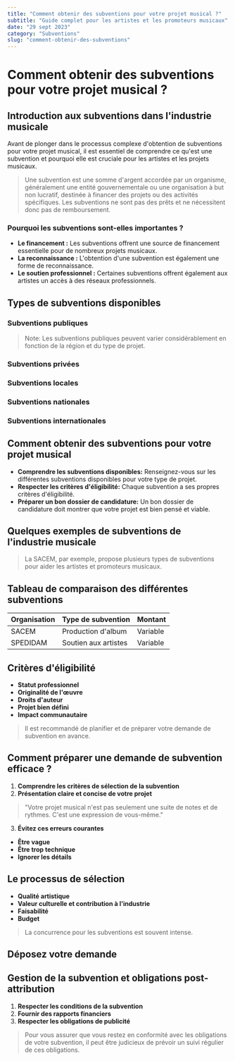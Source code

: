 ```yaml
---
title: "Comment obtenir des subventions pour votre projet musical ?"
subtitle: "Guide complet pour les artistes et les promoteurs musicaux"
date: "29 sept 2023"
category: "Subventions"
slug: "comment-obtenir-des-subventions"
---
```


# Comment obtenir des subventions pour votre projet musical ?

## Introduction aux subventions dans l'industrie musicale

Avant de plonger dans le processus complexe d'obtention de subventions pour votre projet musical, il est essentiel de comprendre ce qu'est une subvention et pourquoi elle est cruciale pour les artistes et les projets musicaux.

> Une subvention est une somme d'argent accordée par un organisme, généralement une entité gouvernementale ou une organisation à but non lucratif, destinée à financer des projets ou des activités spécifiques. Les subventions ne sont pas des prêts et ne nécessitent donc pas de remboursement.

### Pourquoi les subventions sont-elles importantes ?

-   **Le financement :** Les subventions offrent une source de financement essentielle pour de nombreux projets musicaux.
-   **La reconnaissance :** L'obtention d'une subvention est également une forme de reconnaissance.
-   **Le soutien professionnel :** Certaines subventions offrent également aux artistes un accès à des réseaux professionnels.

## Types de subventions disponibles

### Subventions publiques

> Note: Les subventions publiques peuvent varier considérablement en fonction de la région et du type de projet.

### Subventions privées

### Subventions locales

### Subventions nationales

### Subventions internationales

## Comment obtenir des subventions pour votre projet musical

-   **Comprendre les subventions disponibles:** Renseignez-vous sur les différentes subventions disponibles pour votre type de projet.
-   **Respecter les critères d'éligibilité:** Chaque subvention a ses propres critères d'éligibilité.
-   **Préparer un bon dossier de candidature:** Un bon dossier de candidature doit montrer que votre projet est bien pensé et viable.

## Quelques exemples de subventions de l'industrie musicale

> La SACEM, par exemple, propose plusieurs types de subventions pour aider les artistes et promoteurs musicaux.

## Tableau de comparaison des différentes subventions

| Organisation | Type de subvention   | Montant  |
| ------------ | -------------------- | -------- |
| SACEM        | Production d'album   | Variable |
| SPEDIDAM     | Soutien aux artistes | Variable |

## Critères d'éligibilité

-   **Statut professionnel**
-   **Originalité de l'œuvre**
-   **Droits d'auteur**
-   **Projet bien défini**
-   **Impact communautaire**

> Il est recommandé de planifier et de préparer votre demande de subvention en avance.

## Comment préparer une demande de subvention efficace ?

1. **Comprendre les critères de sélection de la subvention**
2. **Présentation claire et concise de votre projet**

> "Votre projet musical n'est pas seulement une suite de notes et de rythmes. C'est une expression de vous-même."

3. **Évitez ces erreurs courantes**

-   **Être vague**
-   **Être trop technique**
-   **Ignorer les détails**

## Le processus de sélection

-   **Qualité artistique**
-   **Valeur culturelle et contribution à l'industrie**
-   **Faisabilité**
-   **Budget**

> La concurrence pour les subventions est souvent intense.

## Déposez votre demande

## Gestion de la subvention et obligations post-attribution

1. **Respecter les conditions de la subvention**
2. **Fournir des rapports financiers**
3. **Respecter les obligations de publicité**

> Pour vous assurer que vous restez en conformité avec les obligations de votre subvention, il peut être judicieux de prévoir un suivi régulier de ces obligations.
